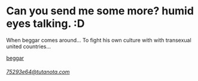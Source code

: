 # Can you send me some more? humid eyes talking. :D

When beggar comes around... To fight his own culture with with transexual united countries...

[beggar](img/trump_zelinsky.jpg)

###### 75293e64@tutanota.com

